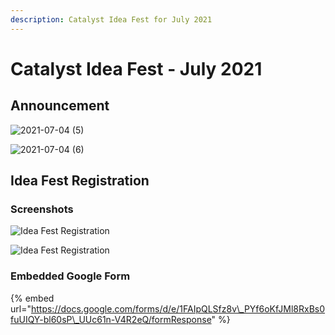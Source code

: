 ```yaml
---
description: Catalyst Idea Fest for July 2021
---
```


# Catalyst Idea Fest - July 2021

## Announcement

![2021-07-04 (5)](https://user-images.githubusercontent.com/25156451/124401593-24258f80-dd22-11eb-9b56-ce73ce3f9140.png)

![2021-07-04 (6)](https://user-images.githubusercontent.com/25156451/124401594-27208000-dd22-11eb-9391-f8c43b22de51.png)

## Idea Fest Registration

### Screenshots

![Idea Fest Registration](https://user-images.githubusercontent.com/25156451/124401341-ce041c80-dd20-11eb-8298-680b6e93a544.png)

![Idea Fest Registration](https://user-images.githubusercontent.com/25156451/124401395-3521d100-dd21-11eb-8fb0-c7c7d2654811.png)

### Embedded Google Form

{% embed url="https://docs.google.com/forms/d/e/1FAIpQLSfz8v\_PYf6oKfJMl8RxBs0fuUIQY-bl60sP\_UUc61n-V4R2eQ/formResponse" %}



